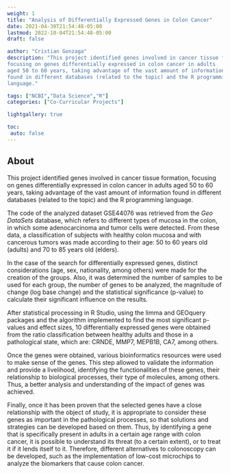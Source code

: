 ```yaml
---
weight: 1
title: "Analysis of Differentially Expressed Genes in Colon Cancer"
date: 2021-04-30T21:54:48-05:00
lastmod: 2022-10-04T21:54:48-05:00
draft: false

author: "Cristian Gonzaga"
description: "This project identified genes involved in cancer tissue formation, 
focusing on genes differentially expressed in colon cancer in adults 
aged 50 to 60 years, taking advantage of the vast amount of information 
found in different databases (related to the topic) and the R programming 
language."

tags: ["NCBI","Data Science","R"]
categories: ["Co-Curricular Projects"]

lightgallery: true

toc:
 auto: false
---
```

<!--more-->

## About

This project identified genes involved in cancer tissue formation, 
focusing on genes differentially expressed in colon cancer in adults 
aged 50 to 60 years, taking advantage of the vast amount of information 
found in different databases (related to the topic) and the R programming 
language.

The code of the analyzed dataset GSE44076 was retrieved from the *Geo 
DataSets* database, which refers to different types of mucosa in the colon, 
in which some adenocarcinoma and tumor cells were detected. From these data, 
a classification of subjects with healthy colon mucosa and with cancerous tumors 
was made according to their age: 50 to 60 years old (adults) and 70 to 85 years 
old (elders). 

In the case of the search for differentially expressed genes, distinct considerations 
(age, sex, nationality, among others) were made for the creation of the groups. Also, it was 
determined the number of samples to be used for each group, the number of genes to 
be analyzed, the magnitude of change (log base change) and the statistical 
significance (p-value) to calculate their significant influence on the results. 

After statistical processing in R Studio, using the limma and GEOquery packages and
the algorithm implemented to find the most significant p-values and effect sizes, 
10 differentially expressed genes were obtained from the ratio classification 
between healthy adults and those in a pathological state, which are: CRNDE, MMP7, 
MEPB1B, CA7, among others.

Once the genes were obtained, various bioinformatics resources were used to make 
sense of the genes. This step allowed to validate the information and provide a 
livelihood, identifying the functionalities of these genes, their relationship 
to biological processes, their type of molecules, among others. Thus, a better 
analysis and understanding of the impact of genes was achieved.

Finally, once it has been proven that the selected genes have a close relationship 
with the object of study, it is appropriate to consider these genes as important 
in the pathological processes, so that solutions and strategies can be developed 
based on them. Thus, by identifying a gene that is specifically present 
in adults in a certain age range with colon cancer, it is possible to understand 
its threat (to a certain extent), or to treat it if it lends itself to it. Therefore, 
different alternatives to colonoscopy can be developed, such as the implementation 
of low-cost microchips to analyze the biomarkers that cause colon cancer.


